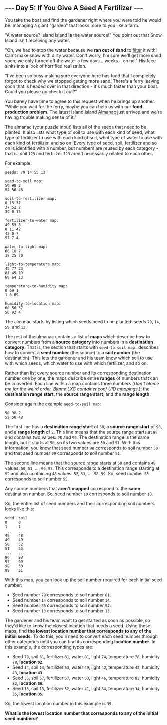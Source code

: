 ## --- Day 5: If You Give A Seed A Fertilizer ---

You take the boat and find the gardener right where you were told he would be: managing a giant "garden" that looks more to you like a farm.

"A water source? Island Island __is__ the water source!" You point out that Snow Island isn't receiving any water.

"Oh, we had to stop the water because we __ran out of sand__ to [filter](https://en.wikipedia.org/wiki/Sand_filter) it with! Can't make snow with dirty water. Don't worry, I'm sure we'll get more sand soon; we only turned off the water a few days... weeks... oh no." His face sinks into a look of horrified realization.

"I've been so busy making sure everyone here has food that I completely forgot to check why we stopped getting more sand! There's a ferry leaving soon that is headed over in that direction - it's much faster than your boat. Could you please go check it out?"

You barely have time to agree to this request when he brings up another. "While you wait for the ferry, maybe you can help us with our __food production problem__. The latest Island Island [Almanac](https://en.wikipedia.org/wiki/Almanac) just arrived and we're having trouble making sense of it."

The almanac (your puzzle input) lists all of the seeds that need to be planted. It also lists what type of soil to use with each kind of seed, what type of fertilizer to use with each kind of soil, what type of water to use with each kind of fertilizer, and so on. Every type of seed, soil, fertilizer and so on is identified with a number, but numbers are reused by each category - that is, soil `123` and fertilizer `123` aren't necessarily related to each other.

For example:

```
seeds: 79 14 55 13

seed-to-soil map:
50 98 2
52 50 48

soil-to-fertilizer map:
0 15 37
37 52 2
39 0 15

fertilizer-to-water map:
49 53 8
0 11 42
42 0 7
57 7 4

water-to-light map:
88 18 7
18 25 70

light-to-temperature map:
45 77 23
81 45 19
68 64 13

temperature-to-humidity map:
0 69 1
1 0 69

humidity-to-location map:
60 56 37
56 93 4
```

The almanac starts by listing which seeds need to be planted: seeds `79`, `14`, `55`, and `13`.

The rest of the almanac contains a list of __maps__ which describe how to convert numbers from a __source category__ into numbers in a __destination category__. That is, the section that starts with `seed-to-soil map:` describes how to convert a __seed number__ (the source) to a __soil number__ (the destination). This lets the gardener and his team know which soil to use with which seeds, which water to use with which fertilizer, and so on.

Rather than list every source number and its corresponding destination number one by one, the maps describe entire __ranges__ of numbers that can be converted. Each line within a map contains three numbers (_Don't blame me for the weird order. Blame LXC container.conf UID mappings._): the __destination range start__, the __source range start__, and the __range length__.

Consider again the example `seed-to-soil map`:

```
50 98 2
52 50 48
```

The first line has a __destination range start__ of `50`, a __source range start__ of `98`, and a __range length__ of `2`. This line means that the source range starts at `98` and contains two values: `98` and `99`. The destination range is the same length, but it starts at `50`, so its two values are `50` and `51`. With this information, you know that seed number `98` corresponds to soil number `50` and that seed number `99` corresponds to soil number `51`.

The second line means that the source range starts at `50` and contains `48` values: `50`, `51`, ..., `96`, `97`. This corresponds to a destination range starting at `52` and also containing `48` values: `52`, `53`, ..., `98`, `99`. So, seed number `53` corresponds to soil number `55`.

Any source numbers that __aren't mapped__ correspond to the __same__ destination number. So, seed number `10` corresponds to soil number `10`.

So, the entire list of seed numbers and their corresponding soil numbers looks like this:

```
seed  soil
0     0
1     1
...   ...
48    48
49    49
50    52
51    53
...   ...
96    98
97    99
98    50
99    51
```

With this map, you can look up the soil number required for each initial seed number:

- Seed number `79` corresponds to soil number `81`.
- Seed number `14` corresponds to soil number `14`.
- Seed number `55` corresponds to soil number `57`.
- Seed number `13` corresponds to soil number `13`.

The gardener and his team want to get started as soon as possible, so they'd like to know the closest location that needs a seed. Using these maps, find __the lowest location number that corresponds to any of the initial seeds__. To do this, you'll need to convert each seed number through other categories until you can find its corresponding __location number__. In this example, the corresponding types are:

- Seed `79`, soil `81`, fertilizer `81`, water `81`, light `74`, temperature `78`, humidity `78`, __location `82`__.
- Seed `14`, soil `14`, fertilizer `53`, water `49`, light `42`, temperature `42`, humidity `43`, __location `43`__.
- Seed `55`, soil `57`, fertilizer `57`, water `53`, light `46`, temperature `82`, humidity `82`, __location `86`__.
- Seed `13`, soil `13`, fertilizer `52`, water `41`, light `34`, temperature `34`, humidity `35`, __location `35`__.

So, the lowest location number in this example is `35`.

__What is the lowest location number that corresponds to any of the initial seed numbers?__

